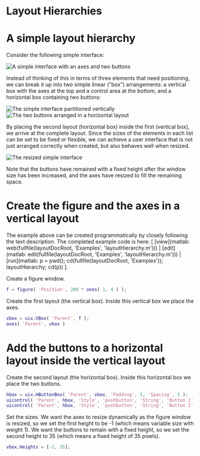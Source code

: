 
# **Layout Hierarchies**

# A simple layout hierarchy

Consider the following simple interface:

![A simple interface with an axes and two buttons](LayoutHierarchies01.png "A simple interface with an axes and two buttons")

Instead of thinking of this in terms of three elements that need positioning, we can break it up into two simple linear ("box") arrangements: a vertical box with the axes at the top and a control area at the bottom, and a horizontal box containing two buttons:


![The simple interface partitioned vertically](LayoutHierarchies02.png "The simple interface partitioned vertically")![The two buttons arranged in a horizontal layout](LayoutHierarchies03.png "The two buttons arranged in a horizontal layout")


By placing the second layout (horizontal box) inside the first (vertical box), we arrive at the complete layout. Since the sizes of the elements in each list can be set to be fixed or flexible, we can achieve a user interface that is not just arranged correctly when created, but also behaves well when resized.


![The resized simple interface](LayoutHierarchies04.png "The resized simple interface")


Note that the buttons have remained with a fixed height after the window size has been increased, and the axes have resized to fill the remaining space.

# Create the figure and the axes in a vertical layout

The example above can be created programmatically by closely following the text description. The completed example code is here: \[ [view](matlab: web(fullfile(layoutDocRoot, 'Examples', 'layoutHierarchy.m'))) | [edit](matlab: edit(fullfile(layoutDocRoot, 'Examples', 'layoutHierarchy.m'))) | [run](matlab: p = pwd(); cd(fullfile(layoutDocRoot, 'Examples')); layoutHierarchy; cd(p)) \].


Create a figure window.

```matlab
f = figure( 'Position', 200 * ones( 1, 4 ) );
```

Create the first layout (the vertical box). Inside this vertical box we place the axes.

```matlab
vbox = uix.VBox( 'Parent', f );
axes( 'Parent', vbox )
```

# Add the buttons to a horizontal layout inside the vertical layout

Create the second layout (the horizontal box). Inside this horizontal box we place the two buttons.

```matlab
hbox = uix.HButtonBox( 'Parent', vbox, 'Padding', 5, 'Spacing', 5 );
uicontrol( 'Parent', hbox, 'Style', 'pushbutton', 'String', 'Button 1' )
uicontrol( 'Parent', hbox, 'Style', 'pushbutton', 'String', 'Button 2' )
```

Set the sizes. We want the axes to resize dynamically as the figure window is resized, so we set the first height to be \-1 (which means variable size with weight 1). We want the buttons to remain with a fixed height, so we set the second height to 35 (which means a fixed height of 35 pixels).

```matlab
vbox.Heights = [-1, 35];
```